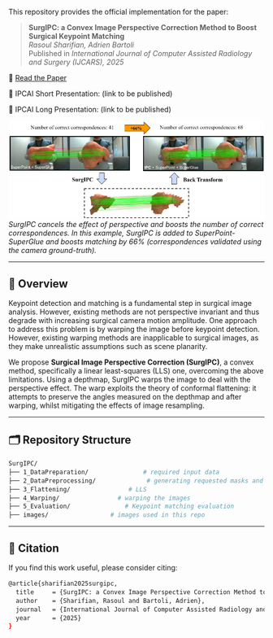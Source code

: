 This repository provides the official implementation for the paper:

> **SurgIPC: a Convex Image Perspective Correction Method to Boost Surgical Keypoint Matching**  
> *Rasoul Sharifian, Adrien Bartoli*  
> Published in *International Journal of Computer Assisted Radiology and Surgery (IJCARS), 2025*  


📄 [Read the Paper](https://encov.ip.uca.fr/publications/pubfiles/2025_Sharifian_etal_IJCARS_flattening.pdf)  

🎥 IPCAI Short Presentation: (link to be published)

🎥 IPCAI Long Presentation: (link to be published)


![Teaser](images/teaser.png)  
*SurgIPC cancels the effect of perspective and boosts the number of correct correspondences. In this example, SurgIPC is added to SuperPoint-SuperGlue and boosts matching by 66\% (correspondences validated using  the camera ground-truth).*


---

## 🧠 Overview
Keypoint detection and matching is a fundamental step in surgical image analysis. However, existing methods are not perspective invariant and thus degrade with increasing surgical camera motion amplitude. One approach to address this problem is by warping the image before keypoint detection. However, existing warping methods are inapplicable to surgical images, as they make unrealistic assumptions such as scene planarity.

We propose **Surgical Image Perspective Correction (SurgIPC)**, a convex method, specifically a linear least-squares (LLS) one, overcoming the above limitations. Using a depthmap, SurgIPC warps the image to deal with the perspective effect. The warp exploits the theory of conformal flattening: it attempts to preserve the angles measured on the depthmap and after warping, whilst mitigating the effects of image resampling.


---

## 🗂️ Repository Structure

```bash
SurgIPC/
├── 1_DataPreparation/               # required input data
├── 2_DataPreprocessing/              # generating requested masks and grids
├── 3_Flattening/                # LLS
├── 4_Warping/                # warping the images
├── 5_Evaluation/               # Keypoint matching evaluation
├── images/                 # images used in this repo
```
--- 

## 📌 Citation
If you find this work useful, please consider citing:
```bash
@article{sharifian2025surgipc,
  title     = {SurgIPC: a Convex Image Perspective Correction Method to Boost Surgical Keypoint Matching},
  author    = {Sharifian, Rasoul and Bartoli, Adrien},
  journal   = {International Journal of Computer Assisted Radiology and Surgery},
  year      = {2025}
}

